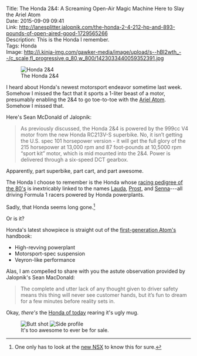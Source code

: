 Title: The Honda 2&4: A Screaming Open-Air Magic Machine Here to Slay the Ariel Atom  
Date: 2015-09-09 09:41  
Link: http://lanesplitter.jalopnik.com/the-honda-2-4-212-hp-and-893-pounds-of-open-aired-good-1729565266  
Description: This is the Honda I remember.  
Tags: Honda  
Image: http://i.kinja-img.com/gawker-media/image/upload/s--hBI2wth_--/c_scale,fl_progressive,q_80,w_800/1423033440059352391.jpg  

<figure>
	<img src="http://i.kinja-img.com/gawker-media/image/upload/s--hBI2wth_--/c_scale,fl_progressive,q_80,w_800/1423033440059352391.jpg" alt="Honda 2&4" title="Honda 2&4">
	<figcaption>The Honda 2&4</figcaption>
</figure>

I heard about Honda's newest motorsport endeavor sometime last week. Somehow I missed the fact that it sports a 1-liter beast of a motor, presumably enabling the 2&4 to go toe-to-toe with the [Ariel Atom][wikipedia]. Somehow I missed that.

Here's Sean McDonald of Jalopnik:

> As previously discussed, the Honda 2&4 is powered by the 999cc V4 motor from the new Honda RC213V-S superbike. No, it isn’t getting the U.S. spec 101 horsepower version - it will get the full glory of the 215 horsepower at 13,000 rpm and 87 foot-pounds at 10,5000 rpm “sport kit” motor, which is mid mounted into the 2&4. Power is delivered through a six-speed DCT gearbox.

Apparently, part superbike, part cart, and part awesome.

The Honda I choose to remember is the Honda whose [racing pedigree of the 80's][wikipedia 2] is inextricably linked to the names [Lauda][wikipedia 3], [Prost][wikipedia 4], and [Senna][wikipedia 5]---all driving Formula 1 racers powered by Honda powerplants.

Sadly, that Honda seems long gone.[^nsx]

Or is it?

Honda's latest showpiece is straight out of the [first-generation Atom's][youtube] handbook:

* High-revving powerplant
* Motorsport-spec suspension
* Veyron-like performance

Alas, I am compelled to share with you the astute observation provided by Jalopnik's Sean MacDonald:

> The complete and utter lack of any thought given to driver safety means this thing will never see customer hands, but it’s fun to dream for a few minutes before reality sets in.

Okay, *there's* the [Honda of today][honda] rearing it's ugly mug.

<figure>
	<img  class="inlineTwo" src="http://i.kinja-img.com/gawker-media/image/upload/s--jmKpCVw2--/c_scale,fl_progressive,q_80,w_800/1423033440558095431.jpg" alt="Butt shot" title="Butt shot">
	<img  class="inlineTwo" src="http://i.kinja-img.com/gawker-media/image/upload/s--g0ERLVVQ--/c_scale,fl_progressive,q_80,w_800/1423033440720894279.jpg" alt="Side profile" title=alt="Side profile">
	<figcaption>It's too awesome to ever be for sale.</figcaption>
</figure>

[^nsx]: One only has to look at the [new NSX][theoveranalyzed] to know this for sure. 

[honda]: http://automobiles.honda.com/civic-si-coupe/ "The Honda Civic Si"
[theoveranalyzed]: /2015/3/6/honda-nsx-at-geneva-2015 "The new NSX"
[wikipedia]: https://en.wikipedia.org/wiki/Ariel_Atom "Wikipedia: Ariel Atom"
[wikipedia 2]: https://en.wikipedia.org/wiki/McLaren "Wikipedia: McLaren"
[wikipedia 3]: https://en.wikipedia.org/wiki/Niki_Lauda "Wikipedia: Niki Lauda"
[wikipedia 4]: https://en.wikipedia.org/wiki/Alain_Prost "Wikipedia: Alain Prost"
[wikipedia 5]: https://en.wikipedia.org/wiki/Ayrton_Senna "Wikipedia: Ayrton Senna"
[youtube]: https://www.youtube.com/watch?v=mbsYPXAJhxU "Top Gear reviewing the Ariel Atom"